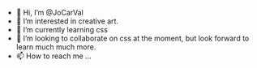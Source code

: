 - 👋 Hi, I’m @JoCarVal
- 👀 I’m interested in creative art.
- 🌱 I’m currently learning css
- 💞️ I’m looking to collaborate on css at the moment, but look forward to learn much much more.
- 📫 How to reach me ...

<!---
JoCarVal/JoCarVal is a ✨ special ✨ repository because its `README.md` (this file) appears on your GitHub profile.
You can click the Preview link to take a look at your changes.
--->
